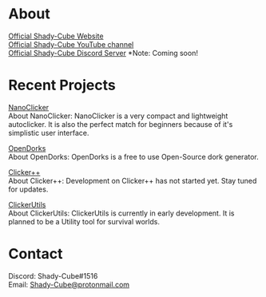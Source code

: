 # About
[Official Shady-Cube Website](https://shady-cube.github.io/Official-Shady-Cube-Website/)  
[Official Shady-Cube YouTube channel](https://www.youtube.com/channel/UC9EDLhh6ePIDCxXG0HKR0zw)  
[Official Shady-Cube Discord Server](https://shady-cube.github.io/Official-Shady-Cube-Website/) *Note: Coming soon!  

# Recent Projects

[NanoClicker](https://shady-cube.github.io/NanoClicker/)  
About NanoClicker: NanoClicker is a very compact and lightweight autoclicker. It is also the perfect match for beginners because of it's simplistic user interface.

[OpenDorks](https://github.com/Shady-Cube/OpenDorks)  
About OpenDorks: OpenDorks is a free to use Open-Source dork generator.

[Clicker++](https://shady-cube.github.io/Official-Shady-Cube-Website/)  
About Clicker++: Development on Clicker++ has not started yet. Stay tuned for updates.

[ClickerUtils](https://shady-cube.github.io/Official-Shady-Cube-Website/)  
About ClickerUtils: ClickerUtils is currently in early development. It is planned to be a Utility tool for survival worlds.

# Contact

Discord: Shady-Cube#1516  
Email: Shady-Cube@protonmail.com
